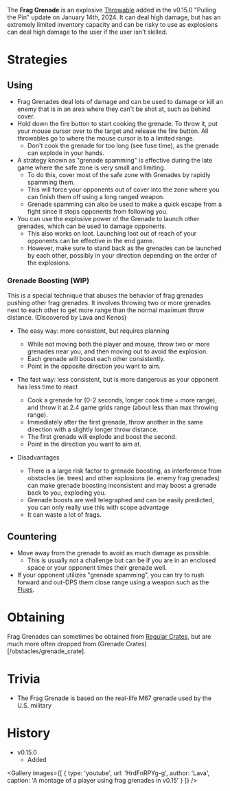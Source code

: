 The **Frag Grenade** is an explosive [Throwable](/throwables) added in the v0.15.0 "Pulling the Pin" update on January 14th, 2024. It can deal high damage, but has an extremely limited inventory capacity and can be risky to use as explosions can deal high damage to the user if the user isn't skilled.

# Strategies
## Using
- Frag Grenades deal lots of damage and can be used to damage or kill an enemy that is in an area where they can't be shot at, such as behind cover.
- Hold down the fire button to start cooking the grenade. To throw it, put your mouse cursor over to the target and release the fire button. All throwables go to where the mouse cursor is to a limited range.
  - Don't cook the grenade for too long (see fuse time), as the grenade can explode in your hands.
- A strategy known as "grenade spamming" is effective during the late game where the safe zone is very small and limiting.
  - To do this, cover most of the safe zone with Grenades by rapidly spamming them. 
  - This will force your opponents out of cover into the zone where you can finish them off using a long ranged weapon.
  - Grenade spamming can also be used to make a quick escape from a fight since it stops opponents from following you.
- You can use the explosive power of the Grenade to launch other grenades, which can be used to damage opponents.
  - This also works on loot. Launching loot out of reach of your opponents can be effective in the end game.
  - However, make sure to stand back as the grenades can be launched by each other, possibly in your direction depending on the order of the explosions.

### Grenade Boosting (WIP)
This is a special technique that abuses the behavior of frag grenades pushing other frag grenades. It involves throwing two or more grenades next to each other to get more range than the normal maximum throw distance. (Discovered by Lava and Kenos)

- The easy way: more consistent, but requires planning
  - While not moving both the player and mouse, throw two or more grenades near you, and then moving out to avoid the explosion.
  - Each grenade will boost each other consistently.
  - Point in the opposite direction you want to aim.

- The fast way: less consistent, but is more dangerous as your opponent has less time to react
  - Cook a grenade for (0-2 seconds, longer cook time = more range), and throw it at 2.4 game grids range (about less than max throwing range).
  - Immediately after the first grenade, throw another in the same direction with a slightly longer throw distance.
  - The first grenade will explode and boost the second.
  - Point in the direction you want to aim at.

- Disadvantages
  - There is a large risk factor to grenade boosting, as interference from obstacles (ie. trees) and other explosions (ie. enemy frag grenades) can make grenade boosting inconsistent and may boost a grenade back to you, exploding you.
  - Grenade boosts are well telegraphed and can be easily predicted, you can only really use this with scope advantage
  - It can waste a lot of frags.

## Countering
- Move away from the grenade to avoid as much damage as possible.
  - This is usually not a challenge but can be if you are in an enclosed space or your opponent times their grenade well.
- If your opponent utilizes "grenade spamming", you can try to rush forward and out-DPS them close range using a weapon such as the [Flues](/weapons/guns/flues).


# Obtaining
Frag Grenades can sometimes be obtained from [Regular Crates](/obstacles/regular_crate), but are much more often dropped from (Grenade Crates)[/obstacles/grenade_crate].

# Trivia
- The Frag Grenade is based on the real-life M67 grenade used by the U.S. military

# History
- v0.15.0
  - Added

<Gallery
  images={[
    {
      type: 'youtube',
      url: 'HrdFnRPYg-g',
      author: 'Lava',
      caption: 'A montage of a player using frag grenades in v0.15'
    }
  ]}
/>
